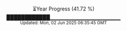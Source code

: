 <p align="center">
⏳Year Progress (41.72 %) <br>
████████████▁▁▁▁▁▁▁▁▁▁▁▁▁▁▁▁▁▁ <br>
<sub>Updated: Mon, 02 Jun 2025 06:35:45 GMT</sub>
</p>

